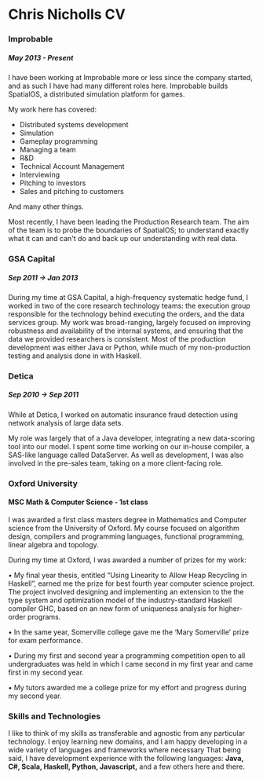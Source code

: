  # Chris Nicholls CV

### Improbable
##### May 2013 - Present

I have been working at Improbable more or less since the company started, and as such I have had many different roles here.
Improbable builds SpatialOS, a distributed simulation platform for games.

My work here has covered:
* Distributed systems development
* Simulation
* Gameplay programming
* Managing a team
* R&D
* Technical Account Management
* Interviewing
* Pitching to investors
* Sales and pitching to customers

And many other things.

Most recently, I have been leading the Production Research team.
The aim of the team is to probe the boundaries of SpatialOS; to understand exactly what it can and can't do and back up our understanding with real data.

### GSA Capital
##### Sep 2011 -> Jan 2013

During my time at GSA Capital, a high-frequency systematic hedge fund, I worked in two of the core research technology
teams: the execution group responsible for the technology behind executing the orders, and the data services group.
My work was broad-ranging, largely focused on improving robustness and availability of the internal systems, and ensuring that the data we provided researchers is consistent.
Most of the production development was either Java or Python, while much of my non-production testing and
analysis done in with Haskell.

### Detica
##### Sep 2010 -> Sep 2011
While at Detica, I worked on automatic insurance fraud detection using network analysis of large data sets.

My role was largely that of a Java developer, integrating a new data-scoring tool into our model.
I spent some time working on our in-house compiler, a SAS-like language called DataServer.
As well as development, I was also involved in the pre-sales team, taking on a more client-facing role.

### Oxford University
#### MSC Math & Computer Science - 1st class

I was awarded a first class masters degree in Mathematics and Computer science from the University of Oxford. My course
focused on algorithm design, compilers and programming languages, functional programming, linear algebra and topology.

During my time at Oxford, I was awarded a number of prizes for my work:

• My final year thesis, entitled “Using Linearity to Allow Heap Recycling in Haskell”, earned me the prize for best fourth year
computer science project. The project involved designing and implementing an extension to the the type system and
optimization model of the industry-standard Haskell compiler GHC, based on an new form of uniqueness analysis for higher-
order programs.

• In the same year, Somerville college gave me the ‘Mary Somerville’ prize for exam performance.

• During my first and second year a programming competition open to all undergraduates was held in which I came second in my
first year and came first in my second year.

• My tutors awarded me a college prize for my effort and progress during my second year.


### Skills and Technologies

I like to think of my skills as transferable and agnostic from any particular technology.
I enjoy learning new domains, and I am happy developing in a wide variety of languages and frameworks where necessary
That being said, I have development experience with the following languages: **Java, C#, Scala, Haskell, Python, Javascript,** and a few others here and there. 

